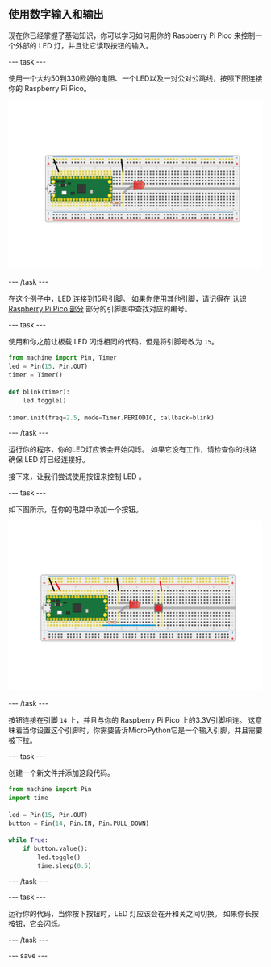 ## 使用数字输入和输出

现在你已经掌握了基础知识，你可以学习如何用你的 Raspberry Pi Pico 来控制一个外部的 LED 灯，并且让它读取按钮的输入。

--- task ---

使用一个大约50到330欧姆的电阻、一个LED以及一对公对公跳线，按照下图连接你的 Raspberry Pi Pico。

![连接到 Pico 的 LED 和电阻](images/single_LED.png)

--- /task ---

在这个例子中，LED 连接到15号引脚。 如果你使用其他引脚，请记得在 [认识 Raspberry Pi Pico 部分](1.html) 部分的引脚图中查找对应的编号。

--- task ---

使用和你之前让板载 LED 闪烁相同的代码，但是将引脚号改为 `15`。

```python
from machine import Pin, Timer
led = Pin(15, Pin.OUT)
timer = Timer()

def blink(timer):
    led.toggle()
	
timer.init(freq=2.5, mode=Timer.PERIODIC, callback=blink)
```

--- /task ---

运行你的程序，你的LED灯应该会开始闪烁。 如果它没有工作，请检查你的线路确保 LED 灯已经连接好。

接下来，让我们尝试使用按钮来控制 LED 。

--- task ---

如下图所示，在你的电路中添加一个按钮。

![面包板上的 LED 和按钮](images/button_and_LED.png)

--- /task ---

按钮连接在引脚 `14` 上，并且与你的 Raspberry Pi Pico 上的3.3V引脚相连。 这意味着当你设置这个引脚时，你需要告诉MicroPython它是一个输入引脚，并且需要被下拉。

--- task ---

创建一个新文件并添加这段代码。

```python
from machine import Pin
import time

led = Pin(15, Pin.OUT)
button = Pin(14, Pin.IN, Pin.PULL_DOWN)

while True:
    if button.value():
	    led.toggle()
        time.sleep(0.5)
```

--- /task ---

--- task ---

运行你的代码，当你按下按钮时，LED 灯应该会在开和关之间切换。 如果你长按按钮，它会闪烁。

--- /task ---

--- save ---
